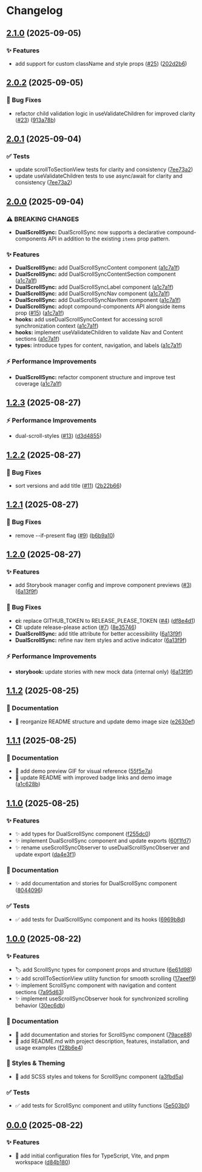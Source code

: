 # Changelog

## [2.1.0](https://github.com/dorixdev/react-dual-scroll-sync/compare/v2.0.2...v2.1.0) (2025-09-05)


### ✨ Features

* add support for custom className and style props ([#25](https://github.com/dorixdev/react-dual-scroll-sync/issues/25)) ([202d2b6](https://github.com/dorixdev/react-dual-scroll-sync/commit/202d2b626476b50fb1cd22bbabeea618d48dae4d))

## [2.0.2](https://github.com/dorixdev/react-dual-scroll-sync/compare/v2.0.1...v2.0.2) (2025-09-05)


### 🐛 Bug Fixes

* refactor child validation logic in useValidateChildren for improved clarity ([#23](https://github.com/dorixdev/react-dual-scroll-sync/issues/23)) ([913a78b](https://github.com/dorixdev/react-dual-scroll-sync/commit/913a78be4c10670b09a3d9fbd38d2d691d74b625))

## [2.0.1](https://github.com/dorixdev/react-dual-scroll-sync/compare/v2.0.0...v2.0.1) (2025-09-04)


### ✅ Tests

* update scrollToSectionView tests for clarity and consistency ([7ee73a2](https://github.com/dorixdev/react-dual-scroll-sync/commit/7ee73a2088dd6cb9441dfefd407449330c3433c1))
* update useValidateChildren tests to use async/await for clarity and consistency ([7ee73a2](https://github.com/dorixdev/react-dual-scroll-sync/commit/7ee73a2088dd6cb9441dfefd407449330c3433c1))

## [2.0.0](https://github.com/dorixdev/react-dual-scroll-sync/compare/v1.2.3...v2.0.0) (2025-09-04)


### ⚠ BREAKING CHANGES

* **DualScrollSync:** DualScrollSync now supports a declarative compound-components API in addition to the existing `items` prop pattern.

### ✨ Features

* **DualScrollSync:** add DualScrollSyncContent component ([a1c7a1f](https://github.com/dorixdev/react-dual-scroll-sync/commit/a1c7a1ff88dd17ac257a92886a08ece58aa2a750))
* **DualScrollSync:** add DualScrollSyncContentSection component ([a1c7a1f](https://github.com/dorixdev/react-dual-scroll-sync/commit/a1c7a1ff88dd17ac257a92886a08ece58aa2a750))
* **DualScrollSync:** add DualScrollSyncLabel component ([a1c7a1f](https://github.com/dorixdev/react-dual-scroll-sync/commit/a1c7a1ff88dd17ac257a92886a08ece58aa2a750))
* **DualScrollSync:** add DualScrollSyncNav component ([a1c7a1f](https://github.com/dorixdev/react-dual-scroll-sync/commit/a1c7a1ff88dd17ac257a92886a08ece58aa2a750))
* **DualScrollSync:** add DualScrollSyncNavItem component ([a1c7a1f](https://github.com/dorixdev/react-dual-scroll-sync/commit/a1c7a1ff88dd17ac257a92886a08ece58aa2a750))
* **DualScrollSync:** adopt compound-components API alongside items prop ([#15](https://github.com/dorixdev/react-dual-scroll-sync/issues/15)) ([a1c7a1f](https://github.com/dorixdev/react-dual-scroll-sync/commit/a1c7a1ff88dd17ac257a92886a08ece58aa2a750))
* **hooks:** add useDualScrollSyncContext for accessing scroll synchronization context ([a1c7a1f](https://github.com/dorixdev/react-dual-scroll-sync/commit/a1c7a1ff88dd17ac257a92886a08ece58aa2a750))
* **hooks:** implement useValidateChildren to validate Nav and Content sections ([a1c7a1f](https://github.com/dorixdev/react-dual-scroll-sync/commit/a1c7a1ff88dd17ac257a92886a08ece58aa2a750))
* **types:** introduce types for content, navigation, and labels ([a1c7a1f](https://github.com/dorixdev/react-dual-scroll-sync/commit/a1c7a1ff88dd17ac257a92886a08ece58aa2a750))


### ⚡ Performance Improvements

* **DualScrollSync:** refactor component structure and improve test coverage ([a1c7a1f](https://github.com/dorixdev/react-dual-scroll-sync/commit/a1c7a1ff88dd17ac257a92886a08ece58aa2a750))

## [1.2.3](https://github.com/dorixdev/react-dual-scroll-sync/compare/v1.2.2...v1.2.3) (2025-08-27)

### ⚡ Performance Improvements

- dual-scroll-styles ([#13](https://github.com/dorixdev/react-dual-scroll-sync/issues/13)) ([d3d4855](https://github.com/dorixdev/react-dual-scroll-sync/commit/d3d48551a0f07a9c4fe75a92838ea56a06c6d5f6))

## [1.2.2](https://github.com/dorixdev/react-dual-scroll-sync/compare/v1.2.1...v1.2.2) (2025-08-27)

### 🐛 Bug Fixes

- sort versions and add title ([#11](https://github.com/dorixdev/react-dual-scroll-sync/issues/11)) ([2b22b66](https://github.com/dorixdev/react-dual-scroll-sync/commit/2b22b66a08c4b0c372c03c5e6a4c5d3349667d15))

## [1.2.1](https://github.com/dorixdev/react-dual-scroll-sync/compare/v1.2.0...v1.2.1) (2025-08-27)

### 🐛 Bug Fixes

- remove --if-present flag ([#9](https://github.com/dorixdev/react-dual-scroll-sync/issues/9)) ([b6b9a10](https://github.com/dorixdev/react-dual-scroll-sync/commit/b6b9a101d28c4eb0dd0b7f34e02ce0efbb3a59c5))

## [1.2.0](https://github.com/dorixdev/react-dual-scroll-sync/compare/v1.1.2...v1.2.0) (2025-08-27)

### ✨ Features

- add Storybook manager config and improve component previews ([#3](https://github.com/dorixdev/react-dual-scroll-sync/issues/3)) ([6a13f9f](https://github.com/dorixdev/react-dual-scroll-sync/commit/6a13f9f311c9eaff823569e24e99f6c758af5f94))

### 🐛 Bug Fixes

- **ci:** replace GITHUB_TOKEN to RELEASE_PLEASE_TOKEN ([#4](https://github.com/dorixdev/react-dual-scroll-sync/issues/4)) ([df8e4d1](https://github.com/dorixdev/react-dual-scroll-sync/commit/df8e4d1159c3be7f28bbb5196a0cfa7c773ab9c8))
- **CI:** update release-please action ([#7](https://github.com/dorixdev/react-dual-scroll-sync/issues/7)) ([8e35746](https://github.com/dorixdev/react-dual-scroll-sync/commit/8e357464505bdf716115566dab70348205511045))
- **DualScrollSync:** add title attribute for better accessibility ([6a13f9f](https://github.com/dorixdev/react-dual-scroll-sync/commit/6a13f9f311c9eaff823569e24e99f6c758af5f94))
- **DualScrollSync:** refine nav item styles and active indicator ([6a13f9f](https://github.com/dorixdev/react-dual-scroll-sync/commit/6a13f9f311c9eaff823569e24e99f6c758af5f94))

### ⚡ Performance Improvements

- **storybook:** update stories with new mock data (internal only) ([6a13f9f](https://github.com/dorixdev/react-dual-scroll-sync/commit/6a13f9f311c9eaff823569e24e99f6c758af5f94))

## [1.1.2](https://github.com/dorixdev/react-dual-scroll-sync/compare/v1.1.1...v1.1.2) (2025-08-25)

### 📝 Documentation

- :memo: reorganize README structure and update demo image size ([e2630ef](https://github.com/dorixdev/react-dual-scroll-sync/commit/e2630ef4be1af5f8fc0b175c674ce688d67f0573))

## [1.1.1](https://github.com/dorixdev/react-dual-scroll-sync/compare/v1.1.0...v1.1.1) (2025-08-25)

### 📝 Documentation

- :memo: add demo preview GIF for visual reference ([55f5e7a](https://github.com/dorixdev/react-dual-scroll-sync/commit/55f5e7a5cd4153eacd8ea21f943714d6439dea67))
- :memo: update README with improved badge links and demo image ([a1c628b](https://github.com/dorixdev/react-dual-scroll-sync/commit/a1c628bd30dc68db04409b2351ccc0b21696e887))

## [1.1.0](https://github.com/dorixdev/react-dual-scroll-sync/compare/v1.0.0...v1.1.0) (2025-08-25)

### ✨ Features

- :sparkles: add types for DualScrollSync component ([f255dc0](https://github.com/dorixdev/react-dual-scroll-sync/commit/f255dc05612997a65ef9b4ea86b64112c66b0bab))
- :sparkles: implement DualScrollSync component and update exports ([60f1fd7](https://github.com/dorixdev/react-dual-scroll-sync/commit/60f1fd732b06f1b740c7378e7670ed379b76c641))
- :sparkles: rename useScrollSyncObserver to useDualScrollSyncObserver and update export ([da4e3f1](https://github.com/dorixdev/react-dual-scroll-sync/commit/da4e3f10f33ab81c7afa109a8a584b5e5d23a9c1))

### 📝 Documentation

- :sparkles: add documentation and stories for DualScrollSync component ([8044096](https://github.com/dorixdev/react-dual-scroll-sync/commit/8044096e60cb25a1a951c52cb2f569cbf3032cc2))

### ✅ Tests

- :white_check_mark: add tests for DualScrollSync component and its hooks ([6969b8d](https://github.com/dorixdev/react-dual-scroll-sync/commit/6969b8dc03e5aa390ef8e51301e87f0ce6360ea7))

## [1.0.0](https://github.com/dorixdev/react-dual-scroll-sync/compare/v0.0.0...v1.0.0) (2025-08-22)

### ✨ Features

- :label: add ScrollSync types for component props and structure ([6e61d98](https://github.com/dorixdev/react-dual-scroll-sync/commit/6e61d9893eca66ffe9ef190fefa00bd26300694c))
- :sparkles: add scrollToSectionView utility function for smooth scrolling ([17aeef9](https://github.com/dorixdev/react-dual-scroll-sync/commit/17aeef9fb5a75306addecd62ca11cce54a090e44))
- :sparkles: implement ScrollSync component with navigation and content sections ([7a95d63](https://github.com/dorixdev/react-dual-scroll-sync/commit/7a95d63acfc1bececa19a2b327eab8737b2ad668))
- :sparkles: implement useScrollSyncObserver hook for synchronized scrolling behavior ([30ec6db](https://github.com/dorixdev/react-dual-scroll-sync/commit/30ec6dbcf564c81561ff98109a10390da0875287))

### 📝 Documentation

- :memo: add documentation and stories for ScrollSync component ([79ace88](https://github.com/dorixdev/react-dual-scroll-sync/commit/79ace888bbbdf6ed7d5c726d2a1793d0ea35d1c6))
- :memo: add README.md with project description, features, installation, and usage examples ([f28b6e4](https://github.com/dorixdev/react-dual-scroll-sync/commit/f28b6e40880f6a668fe926935ac1c7189135372e))

### 🎨 Styles & Theming

- :lipstick: add SCSS styles and tokens for ScrollSync component ([a3fbd5a](https://github.com/dorixdev/react-dual-scroll-sync/commit/a3fbd5acca700fb3f2d81d7c25d13a32f550bb99))

### ✅ Tests

- :white_check_mark: add tests for ScrollSync component and utility functions ([5e503b0](https://github.com/dorixdev/react-dual-scroll-sync/commit/5e503b00947951645a626e2311a7b30bf6c7c785))

## [0.0.0](https://github.com/dorixdev/react-dual-scroll-sync/compare/d84b180172c8f3d8343c7a9413694b5aec1da8d2...v0.0.0) (2025-08-22)

### ✨ Features

- :tada: add initial configuration files for TypeScript, Vite, and pnpm workspace ([d84b180](https://github.com/dorixdev/react-dual-scroll-sync/commit/d84b180172c8f3d8343c7a9413694b5aec1da8d2))
